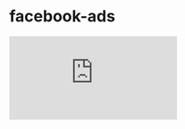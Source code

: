 # facebook-ads

![alt text](https://github.com/valeriogiocondi/facebook-ads/blob/master/_document/tesi_compressed.pdf)
